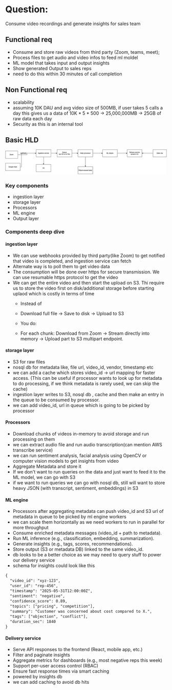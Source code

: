 # Question:
Consume video recordings and generate insights for sales team


## Functional req
- Consume and store raw videos from third party (Zoom, teams, meet);
- Process files to get audio and video infos to feed ml moldel
- ML model that takes input and output insights
- Show generated Output to sales reps
- need to do this within 30 minutes of call completion

## Non Functional req
- scalability
- assuming 10K DAU and avg video size of 500MB, if user takes 5 calls a day this gives us a data of 10K * 5 * 500 -> 25,000,000MB -> 25GB of raw data each day
- Security as this is an internal tool


## Basic HLD
![video-insight.drawio.png](video-insight.drawio.png)

### Key components
- ingestion layer
- storage layer
- Processors
- ML engine
- Output layer


### Components deep dive

#### ingestion layer
- We can use webhooks provided by third party(like Zoom) to get notified that video is completed, and ingestion service can fetch
- Alternate way is to poll them to get video data
- The consumption will be done over https for secure transmission. We can use resumable https protocol to get the video
- We can get the entire video and then start the upload on S3. Thi require us to store the video first on disk/additional storage before starting uplaod which is costly in terms of time
  - Instead of 
  
  - Download full file → Save to disk → Upload to S3
  
  - You do:
  
  - For each chunk: Download from Zoom → Stream directly into memory → Upload part to S3 multipart endpoint.


#### storage layer
- S3 for raw files
- nosql db for metadata like, file url, video_id, vendor, timestamp etc
- we can add a cache which stores video_id -> url mapping for faster access. (This can be useful if processor wants to look up for metadata to do processing, if we think metadata is rarely used, we can skip the cache)
- ingestion layer writes to S3, nosql db , cache and then make an entry in the queue to be consumed by processor.
- we can add video_id, url in queue which is going to be picked by processor

#### Processors
- Download chunks of videos in-memory to avoid storage and run processing on them
- we can extract audio file and run audio transcription(can mention AWS transcribe service)
- we can run sentiment analysis, facial analysis using OpenCV or computer vision models to get insights from video
- Aggregate Metadata and store it
- If we don't want to run queries on the data and just want to feed it to the ML model, we can go with S3
- if we want to run queries we can go with nosql db, still will want to store heavy JSON (with transcript, sentiment, embeddings) in S3

#### ML engine
- Processors after aggregating metadata can push video_id and S3 url of metadata in queue to be picked by ml engine workers
- we can scale them horizontally as we need workers to run in parallel for more throughput
- Consume enriched metadata messages (video_id + path to metadata).
- Run ML inference (e.g., classification, embedding, summarization).
- Generate insights (e.g., tags, scores, recommendations).
- Store output (S3 or metadata DB) linked to the same video_id.
- db looks to be a better choice as we may need to query stuff to power our delivery service
- schema for insights could look like this
```
{
  "video_id": "xyz-123",
  "user_id": "rep-456",
  "timestamp": "2025-05-31T12:00:00Z",
  "sentiment": "negative",
  "confidence_score": 0.89,
  "topics": ["pricing", "competition"],
  "summary": "Customer was concerned about cost compared to X.",
  "tags": ["objection", "conflict"],
  "duration_sec": 1840
}
```

#### Delivery service
- Serve API responses to the frontend (React, mobile app, etc.)
- Filter and paginate insights 
- Aggregate metrics for dashboards (e.g., most negative reps this week)
- Support per-user access control (RBAC)
- Ensure fast response times via smart caching
- powered by insights db
- we can add caching to avoid db hits




